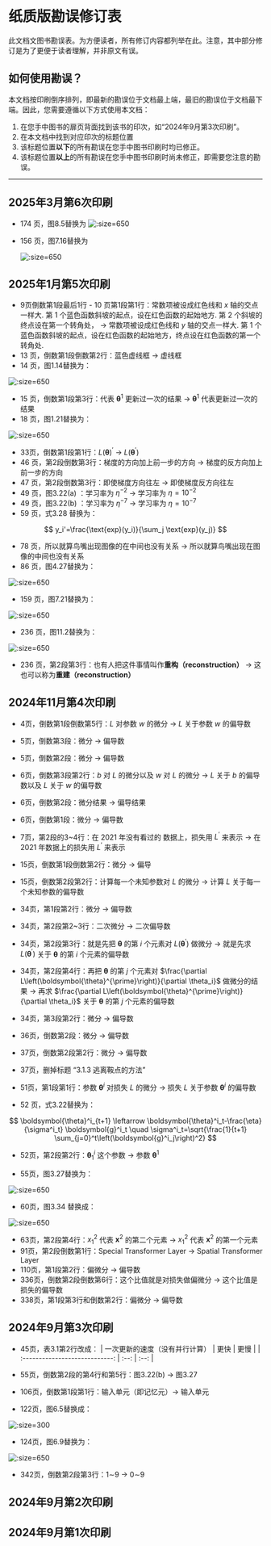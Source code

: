 # 纸质版勘误修订表

此文档文图书勘误表。为方便读者，所有修订内容都列举在此。注意，其中部分修订是为了更便于读者理解，并非原文有误。

## 如何使用勘误？
本文档按印刷倒序排列，即最新的勘误位于文档最上端，最旧的勘误位于文档最下端。因此，您需要遵循以下方式使用本文档：

1. 在您手中图书的扉页背面找到该书的印次，如“2024年9月第3次印刷”。
2. 在本文档中找到对应印次的标题位置
3. 该标题位置**以下**的所有勘误在您手中图书印刷时均已修正。
4. 该标题位置**以上**的所有勘误在您手中图书印刷时尚未修正，即需要您注意的勘误。

---

## 2025年3月第6次印刷

* 174 页，图8.5替换为
  ![](res/5-05.png ':size=650')


* 156 页，图7.16替换为

  ![](res/7-16.png ':size=650')

## 2025年1月第5次印刷

* 9页倒数第1段最后1行 - 10 页第1段第1行：常数项被设成红色线和 $x$ 轴的交点一样大. 第 1 个蓝色函数斜坡的起点，设在红色函数的起始地方. 第 2 个斜坡的终点设在第一个转角处， → 常数项被设成红色线和 $y$ 轴的交点一样大. 第 1 个蓝色函数斜坡的起点，设在红色函数的起始地方，终点设在红色函数的第一个转角处.
* 13 页，倒数第1段倒数第2行：蓝色虚线框 → 虚线框
* 14 页，图1.14替换为：

![](res/1-14.png ':size=650')

* 15 页，倒数第1段第3行：代表 $\boldsymbol{\theta}^1$ 更新过一次的结果 →  $\boldsymbol{\theta}^1$ 代表更新过一次的结果
* 18 页，图1.21替换为：

![](res/1-21.png ':size=650')

* 33页，倒数第1段第1行：$L(\boldsymbol{\theta})^{\prime}$ → $L(\boldsymbol{\theta}^{\prime})$
* 46 页，第2段倒数第3行：梯度的方向加上前一步的方向 → 梯度的反方向加上前一步的方向
* 47 页，第2段倒数第3行：即使梯度方向往左 → 即使梯度反方向往左
* 49 页，图3.22(a) ：学习率为 $\eta^{-2}$ →  学习率为 $\eta=10^{-2}$ 
* 49 页，图3.22(b) ：学习率为 $\eta^{-7}$ →  学习率为 $\eta=10^{-7}$ 
* 59 页，式3.28 替换为：

$$
y_i'=\frac{\text{exp}(y_i)}{\sum_j \text{exp}(y_j)}
$$



* 78 页，所以就算鸟嘴出现图像的在中间也没有关系 → 所以就算鸟嘴出现在图像的中间也没有关系
* 86 页，图4.27替换为：

![](res/4-27.png ':size=650')

* 159 页，图7.21替换为：

![](res/7-21.png ':size=650')

* 236 页，图11.2替换为：

![](res/11-2.png ':size=650')

* 236 页，第2段第3行：也有人把这件事情叫作**重构（reconstruction）** → 这也可以称为**重建（reconstruction）**

## 2024年11月第4次印刷

* 4页，倒数第1段倒数第5行：$L$ 对参数 $w$ 的微分 → $L$ 关于参数 $w$ 的偏导数
* 5页，倒数第3段：微分 → 偏导数
* 5页，倒数第2段：微分 → 偏导数
* 6页，倒数第3段第2行：$b$ 对 $L$ 的微分以及 $w$ 对 $L$ 的微分 → $L$ 关于 $b$ 的偏导数以及 $L$ 关于 $w$ 的偏导数 
* 6页，倒数第2段：微分结果 → 偏导结果
* 6页，倒数第1段：微分 → 偏导数
* 7页，第2段的3~4行：在 2021 年没有看过的 数据上，损失用 $L^{\prime}$ 来表示 → 在 2021 年数据上的损失用 $L^{\prime}$ 来表示
* 15页，倒数第1段倒数第2行：微分 → 偏导
* 15页，倒数第2段第2行：计算每一个未知参数对 $L$ 的微分 → 计算 $L$ 关于每一个未知参数的偏导数
* 34页，第1段第2行：微分 → 偏导数
* 34页，第2段第2~3行：二次微分 → 二次偏导数
* 34页，第2段第3行：就是先把 $\boldsymbol{\theta}$  的第 $i$  个元素对  $L\left(\boldsymbol{\theta}^{\prime}\right)$  做微分 → 就是先求 $L\left(\boldsymbol{\theta}^{\prime}\right)$  关于 $\boldsymbol{\theta}$  的第 $i$  个元素的偏导数  
* 34页，第2段第4行：再把 $\boldsymbol{\theta}$ 的第 $j$  个元素对  $\frac{\partial L\left(\boldsymbol{\theta}^{\prime}\right)}{\partial \theta_i}$ 做微分的结果 → 再求 $\frac{\partial L\left(\boldsymbol{\theta}^{\prime}\right)}{\partial \theta_i}$  关于 $\boldsymbol{\theta}$ 的第 $j$  个元素的偏导数
* 34页，第3段第2行：微分 → 偏导数
* 36页，倒数第2段：微分 → 偏导数
* 37页，倒数第2段第2行：微分 → 偏导数
* 37页，删掉标题 “3.1.3 逃离鞍点的方法”
* 51页，第1段第1行：参数 $\boldsymbol{\theta}^i$ 对损失 $L$ 的微分 → 损失 $L$ 关于参数 $\boldsymbol{\theta}^i$ 的偏导数

* 52 页，式3.22替换为：

$$
\boldsymbol{\theta}^i_{t+1} \leftarrow \boldsymbol{\theta}^i_t-\frac{\eta}{\sigma^i_t} \boldsymbol{g}^i_t \quad \sigma^i_t=\sqrt{\frac{1}{t+1} \sum_{j=0}^t\left(\boldsymbol{g}^i_j\right)^2}
$$

* 52页，第2段第2行：$\boldsymbol{\theta}_1^i$ 这个参数 → 参数 $\boldsymbol{\theta}^1$

* 55页，图3.27替换为：

![](res/3-27.png ':size=650')

* 60页，图3.34 替换成：

![](res/3-34.png ':size=650')

* 63页，第2段第4行：$x_1^2$ 代表 $\boldsymbol{x}^2$ 的第二个元素 → $x_1^2$ 代表 $\boldsymbol{x}^2$ 的第一个元素
* 91页，第2段倒数第1行：Special Transformer Layer → Spatial Transformer Layer
* 110页，第1段第2行：偏微分 → 偏导数
* 336页，倒数第2段倒数第6行：这个比值就是对损失做偏微分 → 这个比值是损失的偏导数
* 338页，第1段第3行和倒数第2行：偏微分 → 偏导数

## 2024年9月第3次印刷

* 45页，表3.1第2行改成：
| 一次更新的速度（没有并行计算） | 更快 | 更慢 |
| :----------------------------: | :--: | :--: |

* 55页，倒数第2段的第4行和第5行：图3.22(b) → 图3.27
* 106页，倒数第1段第1行：输入单元（即记忆元）→ 输入单元
* 122页，图6.5替换成：

![](res/6-5.png ':size=300')

* 124页，图6.9替换为：

![](res/6-9.png ':size=650')

* 342页，倒数第2段第3行：1$\sim$9 → 0$\sim$9

## 2024年9月第2次印刷

## 2024年9月第1次印刷

